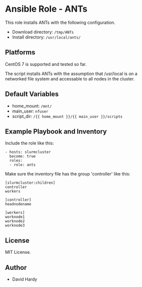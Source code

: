 Ansible Role - ANTs
===========================

This role installs ANTs with the following configuration.

- Download directory: `/tmp/ANTs`
- Install directory: `/usr/local/ants/`

Platforms
---------

CentOS 7 is supported and tested so far.

The script installs ANTs with the assumption that /usr/local is on a networked file system and accessable to all nodes in the cluster.


Default Variables
-----------------

- home_mount: `/mnt/`
- main_user: `nfuser`
- script_dir: `/{{ home_mount }}/{{ main_user }}/scripts`



Example Playbook and Inventory
----------------

Include the role like this:

    - hosts: slurmcluster
      become: true
      roles:
      - role: ants

Make sure the inventory file has the group 'controller' like this:

    [slurmcluster:children]
    controller
    workers

    [controller]
    headnodename

    [workers]
    worknode1
    worknode2
    worknode3


License
-------

MIT License.

Author
------

- David Hardy
